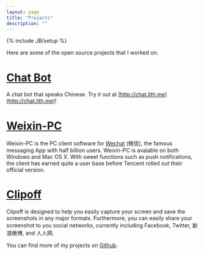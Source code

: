 ```yaml
---
layout: page
title: "Projects"
description: ""
---
```

{% include JB/setup %}

Here are some of the open source projects that I worked on.

# [Chat Bot](http://chat.lith.me)
A chat bot that speaks Chinese. Try it out at [http://chat.lith.me](http://chat.lith.me)!

# [Weixin-PC](http://ummterry.github.io/Weixin)

Weixin-PC is the PC client software for [Wechat](http://wechat.com) (微信), the famous messaging App with half billion users. Weixin-PC is avaiable on both Windows and Mac OS X. With sweet functions such as push notifications, the client has earned quite a user base before Tencent rolled out their official version.

# [Clipoff](http://clipoff.codeplex.com/)

Clipoff is designed to help you easily capture your screen and save the screenshots in any major formats. Furthermore, you can easily share your screenshot to you social networks, currently including Facebook, Twitter, 新浪微博, and 人人网.

You can find more of my projects on [Github](https://github.com/ummterry).